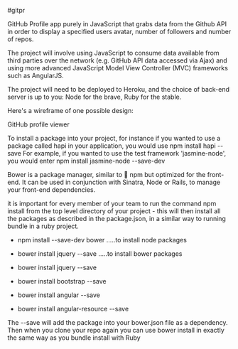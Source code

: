 #gitpr

GitHub Profile app purely in JavaScript that grabs data from the Github API in order to display a specified users avatar, number of followers and number of repos.

The project will involve using JavaScript to consume data available from third parties over the network (e.g. GitHub API data accessed via Ajax) and using more advanced JavaScript Model View Controller (MVC) frameworks such as AngularJS.

The project will need to be deployed to Heroku, and the choice of back-end server is up to you: Node for the brave, Ruby for the stable.

Here's a wireframe of one possible design:

GitHub profile viewer

To install a package into your project, for instance if you wanted to use a package called hapi in your application, you would use npm install hapi --save For example, if you wanted to use the test framework 'jasmine-node', you would enter npm install jasmine-node --save-dev

Bower is a package manager, similar to :pill: npm but optimized for the front-end. It can be used in conjunction with Sinatra, Node or Rails, to manage your front-end dependencies.

it is important for every member of your team to run the command npm install from the top level directory of your project - this will then install all the packages as described in the package.json, in a similar way to running bundle in a ruby project.

* npm install --save-dev bower  .....to install node packages
* bower install jquery --save   .....to install bower packages

* bower install jquery --save
* bower install bootstrap --save
* bower install angular --save
* bower install angular-resource --save 

The --save will add the package into your bower.json file as a dependency. Then when you clone your repo again you can use bower install in exactly the same way as you bundle install with Ruby



